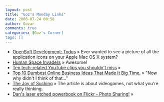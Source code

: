 ```yaml
---
layout: post
title: "Goz's Monday Links"
date: 2006-07-24 00:58
author: Gozar
comments: true
categories: [Goz's Corner]
tags: []
---
```

<ul>
<li><a href="http://dbachrach.com/opensoft/index.php?page=Todos" title="OpenSoft Development: Todos">OpenSoft Development: Todos</a> &raquo; Ever wanted to see a picture of all the application icons on your Apple Mac OS X system?</li>
<li><a href="http://www.youtube.com/watch?v=reQ_Laq2O2o&amp;search=human%20space%20invaders" title="Human Space Invaders">Human Space Invaders</a> &raquo; Awesome!</li>
<li><a href="http://news.com.com/2300-1026_3-6095928-1.html?part=rss&amp;tag=6095928&amp;subj=news" title="Ten tech-related YouTube clips you shouldn't miss">Ten tech-related YouTube clips you shouldn't miss</a> &raquo; </li>
<li><a href="http://weirdtechnewshub.blogspot.com/2006/07/top-10-dumbest-online-business-ideas.html" title="Top 10 Dumbest Online Business Ideas That Made It Big Time.">Top 10 Dumbest Online Business Ideas That Made It Big Time.</a> &raquo; &quot;Now why didn't I think of that...&quot;</li>
<li><a href="http://www.wired.com/news/columns/0,71386-0.html?tw=rss.index" title="The Joy of Sucking">The Joy of Sucking</a> &raquo; The article is about videogames, not what you're really thinking.</li>
<li><a href="http://flickr.com/photos/ari/173947076" title="Dan's laser etched powerbook on Flickr - Photo Sharing!">Dan's laser etched powerbook on Flickr - Photo Sharing!</a> &raquo; </li>
</ul>

